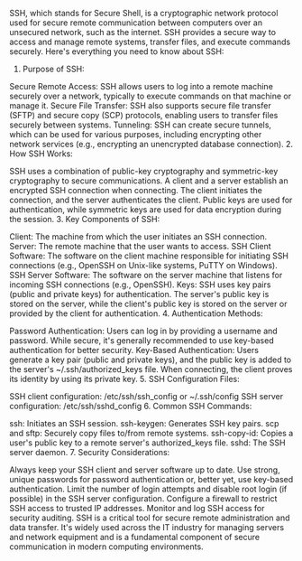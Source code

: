 SSH, which stands for Secure Shell, is a cryptographic network protocol used for secure remote communication between computers over an unsecured network, such as the internet. SSH provides a secure way to access and manage remote systems, transfer files, and execute commands securely. Here's everything you need to know about SSH:

1. Purpose of SSH:

Secure Remote Access: SSH allows users to log into a remote machine securely over a network, typically to execute commands on that machine or manage it.
Secure File Transfer: SSH also supports secure file transfer (SFTP) and secure copy (SCP) protocols, enabling users to transfer files securely between systems.
Tunneling: SSH can create secure tunnels, which can be used for various purposes, including encrypting other network services (e.g., encrypting an unencrypted database connection).
2. How SSH Works:

SSH uses a combination of public-key cryptography and symmetric-key cryptography to secure communications.
A client and a server establish an encrypted SSH connection when connecting. The client initiates the connection, and the server authenticates the client.
Public keys are used for authentication, while symmetric keys are used for data encryption during the session.
3. Key Components of SSH:

Client: The machine from which the user initiates an SSH connection.
Server: The remote machine that the user wants to access.
SSH Client Software: The software on the client machine responsible for initiating SSH connections (e.g., OpenSSH on Unix-like systems, PuTTY on Windows).
SSH Server Software: The software on the server machine that listens for incoming SSH connections (e.g., OpenSSH).
Keys: SSH uses key pairs (public and private keys) for authentication. The server's public key is stored on the server, while the client's public key is stored on the server or provided by the client for authentication.
4. Authentication Methods:

Password Authentication: Users can log in by providing a username and password. While secure, it's generally recommended to use key-based authentication for better security.
Key-Based Authentication: Users generate a key pair (public and private keys), and the public key is added to the server's ~/.ssh/authorized_keys file. When connecting, the client proves its identity by using its private key.
5. SSH Configuration Files:

SSH client configuration: /etc/ssh/ssh_config or ~/.ssh/config
SSH server configuration: /etc/ssh/sshd_config
6. Common SSH Commands:

ssh: Initiates an SSH session.
ssh-keygen: Generates SSH key pairs.
scp and sftp: Securely copy files to/from remote systems.
ssh-copy-id: Copies a user's public key to a remote server's authorized_keys file.
sshd: The SSH server daemon.
7. Security Considerations:

Always keep your SSH client and server software up to date.
Use strong, unique passwords for password authentication or, better yet, use key-based authentication.
Limit the number of login attempts and disable root login (if possible) in the SSH server configuration.
Configure a firewall to restrict SSH access to trusted IP addresses.
Monitor and log SSH access for security auditing.
SSH is a critical tool for secure remote administration and data transfer. It's widely used across the IT industry for managing servers and network equipment and is a fundamental component of secure communication in modern computing environments.
